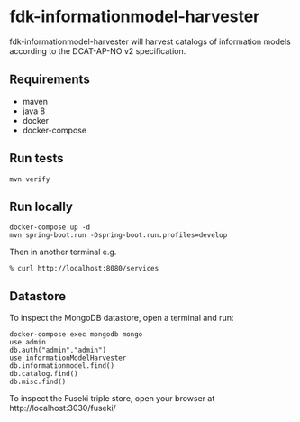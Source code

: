# fdk-informationmodel-harvester
fdk-informationmodel-harvester will harvest catalogs of information models according to the DCAT-AP-NO v2 specification.

## Requirements
- maven
- java 8
- docker
- docker-compose

## Run tests
```
mvn verify
```

## Run locally
```
docker-compose up -d
mvn spring-boot:run -Dspring-boot.run.profiles=develop
```

Then in another terminal e.g.
```
% curl http://localhost:8080/services
```

## Datastore
To inspect the MongoDB datastore, open a terminal and run:
```
docker-compose exec mongodb mongo
use admin
db.auth("admin","admin")
use informationModelHarvester
db.informationmodel.find()
db.catalog.find()
db.misc.find()
```

To inspect the Fuseki triple store, open your browser at http://localhost:3030/fuseki/
